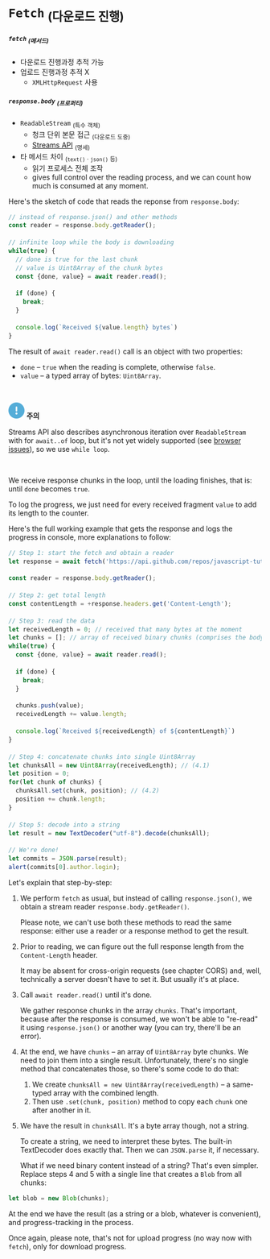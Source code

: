 `Fetch` <sub>(다운로드 진행)</sub>
============================

##### `fetch` <sub>(메서드)</sub>
- 다운로드 진행과정 추적 가능
- 업로드 진행과정 추적 X
  - `XMLHttpRequest` 사용

##### `response.body` <sub>(프로퍼티)</sub>
- `ReadableStream` <sub>(특수 객체)</sub>
  - 청크 단위 본문 접근 <sub>(다운로드 도중)</sub>
  - [Streams API](https://streams.spec.whatwg.org/#rs-class) <sub>(명세)</sub>
- 타 메서드 차이 <sub>(`text()` · `json()` 등)</sub>
  - 읽기 프로세스 전체 조작
  - gives full control over the reading process, and we can count how much is consumed at any moment.

Here's the sketch of code that reads the reponse from `response.body`:
```javascript
// instead of response.json() and other methods
const reader = response.body.getReader();

// infinite loop while the body is downloading
while(true) {
  // done is true for the last chunk
  // value is Uint8Array of the chunk bytes
  const {done, value} = await reader.read();

  if (done) {
    break;
  }

  console.log(`Received ${value.length} bytes`)
}
```
The result of `await reader.read()` call is an object with two properties:
- `done` – `true` when the reading is complete, otherwise `false`.
- `value` – a typed array of bytes: `Uint8Array`.

<br />

<img src="../../images/commons/icons/circle-exclamation-solid.svg" /> **주의**

Streams API also describes asynchronous iteration over `ReadableStream` with for `await..of` loop, but it's not yet widely supported (see [browser issues](https://github.com/whatwg/streams/issues/778#issuecomment-461341033)), so we use `while loop`.

<br />

We receive response chunks in the loop, until the loading finishes, that is: until `done` becomes `true`.

To log the progress, we just need for every received fragment `value` to add its length to the counter.

Here's the full working example that gets the response and logs the progress in console, more explanations to follow:
```javascript
// Step 1: start the fetch and obtain a reader
let response = await fetch('https://api.github.com/repos/javascript-tutorial/en.javascript.info/commits?per_page=100');

const reader = response.body.getReader();

// Step 2: get total length
const contentLength = +response.headers.get('Content-Length');

// Step 3: read the data
let receivedLength = 0; // received that many bytes at the moment
let chunks = []; // array of received binary chunks (comprises the body)
while(true) {
  const {done, value} = await reader.read();

  if (done) {
    break;
  }

  chunks.push(value);
  receivedLength += value.length;

  console.log(`Received ${receivedLength} of ${contentLength}`)
}

// Step 4: concatenate chunks into single Uint8Array
let chunksAll = new Uint8Array(receivedLength); // (4.1)
let position = 0;
for(let chunk of chunks) {
  chunksAll.set(chunk, position); // (4.2)
  position += chunk.length;
}

// Step 5: decode into a string
let result = new TextDecoder("utf-8").decode(chunksAll);

// We're done!
let commits = JSON.parse(result);
alert(commits[0].author.login);
```

Let's explain that step-by-step:
1. We perform `fetch` as usual, but instead of calling `response.json()`, we obtain a stream reader `response.body.getReader()`.

    Please note, we can't use both these methods to read the same response: either use a reader or a response method to get the result.

2. Prior to reading, we can figure out the full response length from the `Content-Length` header.

    It may be absent for cross-origin requests (see chapter CORS) and, well, technically a server doesn't have to set it. But usually it's at place.

3. Call `await reader.read()` until it's done.

    We gather response chunks in the array `chunks`. That's important, because after the response is consumed, we won't be able to "re-read" it using `response.json()` or another way (you can try, there'll be an error).

4. At the end, we have `chunks` – an array of `Uint8Array` byte chunks. We need to join them into a single result. Unfortunately, there's no single method that concatenates those, so there's some code to do that:

    1. We create `chunksAll = new Uint8Array(receivedLength)` – a same-typed array with the combined length.
    2. Then use `.set(chunk, position)` method to copy each `chunk` one after another in it.

5. We have the result in `chunksAll`. It's a byte array though, not a string.

    To create a string, we need to interpret these bytes. The built-in TextDecoder does exactly that. Then we can `JSON.parse` it, if necessary.

    What if we need binary content instead of a string? That's even simpler. Replace steps 4 and 5 with a single line that creates a `Blob` from all chunks:
```javascript
let blob = new Blob(chunks);
```

At the end we have the result (as a string or a blob, whatever is convenient), and progress-tracking in the process.

Once again, please note, that's not for upload progress (no way now with `fetch`), only for download progress.
